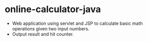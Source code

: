 # online-calculator-java
 - Web application using servlet and JSP to calculate basic math operations given two input numbers.
 - Output result and hit counter.
